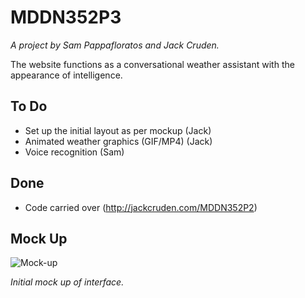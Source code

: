# MDDN352P3

_A project by Sam Pappafloratos and Jack Cruden._

The website functions as a conversational weather assistant with the appearance of intelligence.

## To Do
- Set up the initial layout as per mockup (Jack)
- Animated weather graphics (GIF/MP4) (Jack)
- Voice recognition (Sam)

## Done
- Code carried over (http://jackcruden.com/MDDN352P2)


## Mock Up
![Mock-up](https://i.imgur.com/OAw6yG9.png)

_Initial mock up of interface._